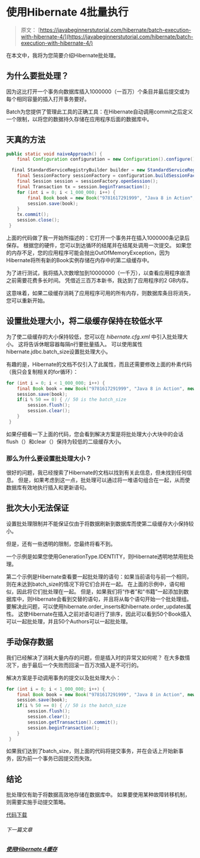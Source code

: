# 使用Hibernate 4批量执行

> 原文： [https://javabeginnerstutorial.com/hibernate/batch-execution-with-hibernate-4/](https://javabeginnerstutorial.com/hibernate/batch-execution-with-hibernate-4/)

在本文中，我将为您简要介绍Hibernate批处理。

## 为什么要批处理？

因为这比打开一个事务向数据库插入1000000（一百万）个条目并最后提交或为每个相同容量的插入打开事务要好。

Batch为您提供了管理此工具的正确工具：在Hibernate自动调用commit之后定义一个限制，以将您的数据持久存储在应用程序后面的数据库中。

## 天真的方法

```java
public static void naiveApproach() {
    final Configuration configuration = new Configuration().configure();

  final StandardServiceRegistryBuilder builder = new StandardServiceRegistryBuilder().applySettings(configuration.getProperties());
    final SessionFactory sessionFactory = configuration.buildSessionFactory(builder.build());
    final Session session = sessionFactory.openSession();
    final Transaction tx = session.beginTransaction();
    for (int i = 0; i < 1_000_000; i++) {
        final Book book = new Book("9781617291999", "Java 8 in Action", new Date());
        session.save(book);
    }
    tx.commit();
    session.close();
 }
```

上面的代码做了我一开始所描述的：它打开一个事务并在插入1000000条记录后保存。 根据您的硬件，您可以到达循环的结尾并在结尾处调用一次提交。 如果您的内存不足，您的应用程序可能会抛出OutOfMemoryException，因为Hibernate将所有新的Book实例存储在内存中的第二级缓存中。

为了进行测试，我将插入次数增加到10000000（一千万），以查看应用程序崩溃之前需要花费多长时间。 凭借近三百万本新书，我达到了应用程序的2 GB内存。

这意味着，如果二级缓存消耗了应用程序可用的所有内存，则数据库条目将消失，您可以重新开始。

## 设置批处理大小，将二级缓存保持在较低水平

为了使二级缓存的大小保持较低，您可以在 *hibernate.cfg.xml* 中引入批处理大小。 这将告诉休眠容器每隔n行要批量插入。 可以使用属性hibernate.jdbc.batch_size设置批处理大小。

有趣的是，Hibernate的文档不仅引入了此属性，而且还需要修改上面的朴素代码（我只会复制相关的for循环）：

```java
for (int i = 0; i < 1_000_000; i++) {
    final Book book = new Book("9781617291999", "Java 8 in Action", new Date());
    session.save(book);
    if(i % 50 == 0) { // 50 is the batch_size
        session.flush();
        session.clear();
    }
 }
```

如果仔细看一下上面的代码，您会看到解决方案是将批处理大小大块中的会话flush（）和clear（）保持为较低的二级缓存大小。

### 那么为什么要设置批处理大小？

很好的问题，我已经搜索了Hibernate的文档以找到有关此信息，但未找到任何信息。 但是，如果考虑到这一点，批处理可以通过将一堆语句组合在一起，从而使数据库有效地执行插入和更新语句。

## 批次大小无法保证

设置批处理限制并不能保证仅由于将数据刷新到数据库而使第二级缓存大小保持较小。

但是，还有一些透明的限制，您最终将看不到。

一个示例是如果您使用GenerationType.IDENTITY，则Hibernate透明地禁用批处理。

第二个示例是Hibernate查看要一起批处理的语句：如果当前语句与前一个相同，则在未达到batch_size的情况下将它们合并在一起。 在上面的示例中，语句相似，因此将它们批处理在一起。 但是，如果我们将“作者”和“书籍”一起添加到数据库中，则Hibernate会看到交替的语句，并且将从每个语句开始一个批处理组。 要解决此问题，可以使用hibernate.order_inserts和hibernate.order_updates属性。 这使Hibernate在插入之前对语句进行了排序，因此可以看到50个Book插入可以一起批处理，并且50个Authors可以一起批处理。

## 手动保存数据

我们已经解决了消耗大量内存的问题，但是插入时的异常又如何呢？ 在大多数情况下，由于最后一个失败而回滚一百万次插入是不可行的。

解决方案是手动调用事务的提交以及批处理大小：

```java
for (int i = 0; i < 1_000_000; i++) {
    final Book book = new Book("9781617291999", "Java 8 in Action", new Date());
    session.save(book);
    if(i % 50 == 0) { // 50 is the batch_size
        session.flush();
        session.clear();
        session.getTransaction().commit();
        session.beginTransaction();
    }
 }
```

如果我们达到了batch_size，则上面的代码将提交事务，并在会话上开始新事务，因为前一个事务已因提交而失效。

## 结论

批处理仅有助于将数据高效地存储在数据库中。 如果要使用某种故障转移机制，则需要实施手动提交策略。

[代码下载](https://github.com/JBTAdmin/Hibernate)

###### 下一篇文章

##### [使用Hibernate 4缓存](https://javabeginnerstutorial.com/hibernate/caching-with-hibernate-4/ "Caching with Hibernate 4")